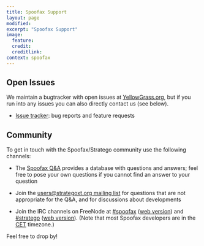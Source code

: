 ```yaml
---
title: Spoofax Support
layout: page
modified: 
excerpt: "Spoofax Support"
image:
  feature: 
  credit: 
  creditlink: 
context: spoofax
---
```


## Open Issues

We maintain a bugtracker with open issues at
[YellowGrass.org](http://yellowgrass.org/project/Spoofax), but if you
run into any issues you can also directly contact us (see below).

- [Issue tracker](http://yellowgrass.org/project/Spoofax): bug reports and feature requests

## Community

To get in touch with the Spoofax/Stratego community use the following
channels:

-   The [Spoofax Q&A](http://yellowgrass.org/questions/Spoofax) provides
    a database with questions and answers; feel free to pose your own questions if you cannot find an answer to your question

-   Join the [users@strategoxt.org mailing
    list](https://mailman.st.ewi.tudelft.nl/listinfo/users) for
    questions that are not appropriate for the Q&A, and for discussions
    about developments

-   Join the IRC channels on FreeNode at [\#spoofax](irc://irc.freenode.net/spoofax) ([web
    version](http://webchat.freenode.net/?channels=spoofax)) 
    and [\#stratego](irc://irc.freenode.net/stratego) 
    ([web version](http://java.freenode.net/index.php?channel=spoofax)). (Note
    that most Spoofax developers are in the
    [CET](http://www.timeanddate.com/worldclock/custom.html?cities=16)
    timezone.)
    
Feel free to drop by!




